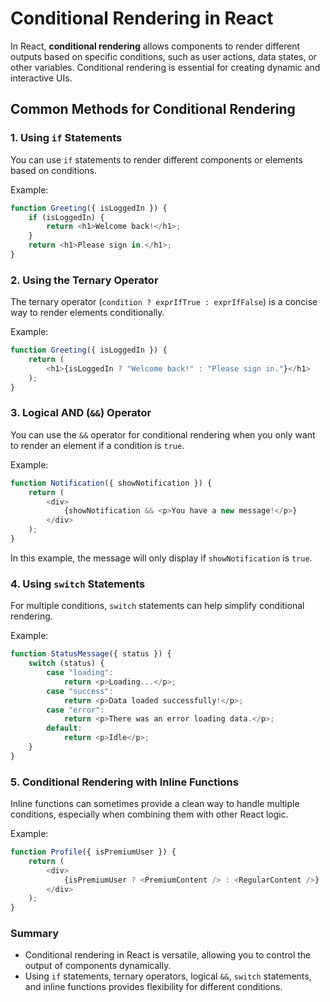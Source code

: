
# Conditional Rendering in React

In React, **conditional rendering** allows components to render different outputs based on specific conditions, such as user actions, data states, or other variables. Conditional rendering is essential for creating dynamic and interactive UIs.

## Common Methods for Conditional Rendering

### 1. Using `if` Statements
You can use `if` statements to render different components or elements based on conditions.

Example:
```javascript
function Greeting({ isLoggedIn }) {
    if (isLoggedIn) {
        return <h1>Welcome back!</h1>;
    }
    return <h1>Please sign in.</h1>;
}
```

### 2. Using the Ternary Operator
The ternary operator (`condition ? exprIfTrue : exprIfFalse`) is a concise way to render elements conditionally.

Example:
```javascript
function Greeting({ isLoggedIn }) {
    return (
        <h1>{isLoggedIn ? "Welcome back!" : "Please sign in."}</h1>
    );
}
```

### 3. Logical AND (`&&`) Operator
You can use the `&&` operator for conditional rendering when you only want to render an element if a condition is `true`.

Example:
```javascript
function Notification({ showNotification }) {
    return (
        <div>
            {showNotification && <p>You have a new message!</p>}
        </div>
    );
}
```

In this example, the message will only display if `showNotification` is `true`.

### 4. Using `switch` Statements
For multiple conditions, `switch` statements can help simplify conditional rendering.

Example:
```javascript
function StatusMessage({ status }) {
    switch (status) {
        case "loading":
            return <p>Loading...</p>;
        case "success":
            return <p>Data loaded successfully!</p>;
        case "error":
            return <p>There was an error loading data.</p>;
        default:
            return <p>Idle</p>;
    }
}
```

### 5. Conditional Rendering with Inline Functions
Inline functions can sometimes provide a clean way to handle multiple conditions, especially when combining them with other React logic.

Example:
```javascript
function Profile({ isPremiumUser }) {
    return (
        <div>
            {isPremiumUser ? <PremiumContent /> : <RegularContent />}
        </div>
    );
}
```

### Summary
- Conditional rendering in React is versatile, allowing you to control the output of components dynamically.
- Using `if` statements, ternary operators, logical `&&`, `switch` statements, and inline functions provides flexibility for different conditions.
